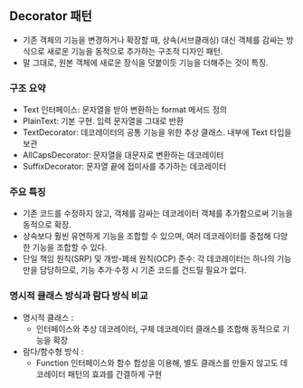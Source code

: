 ## Decorator 패턴

- 기존 객체의 기능을 변경하거나 확장할 때, 상속(서브클래싱) 대신 객체를 감싸는 방식으로 새로운 기능을 동적으로 추가하는 구조적 디자인 패턴.
- 말 그대로, 원본 객체에 새로운 장식을 덧붙이듯 기능을 더해주는 것이 특징.

### 구조 요약

- Text 인터페이스: 문자열을 받아 변환하는 format 메서드 정의
- PlainText: 기본 구현. 입력 문자열을 그대로 반환
- TextDecorator: 데코레이터의 공통 기능을 위한 추상 클래스. 내부에 Text 타입을 보관
- AllCapsDecorator: 문자열을 대문자로 변환하는 데코레이터
- SuffixDecorator: 문자열 끝에 접미사를 추가하는 데코레이터

### 주요 특징

- 기존 코드를 수정하지 않고, 객체를 감싸는 데코레이터 객체를 추가함으로써 기능을 동적으로 확장.
- 상속보다 훨씬 유연하게 기능을 조합할 수 있으며, 여러 데코레이터를 중첩해 다양한 기능을 조합할 수 있다.
- 단일 책임 원칙(SRP) 및 개방-폐쇄 원칙(OCP) 준수: 각 데코레이터는 하나의 기능만을 담당하므로, 기능 추가·수정 시 기존 코드를 건드릴 필요가 없다.

### 명시적 클래스 방식과 람다 방식 비교

- 명시적 클래스 :
    - 인터페이스와 추상 데코레이터, 구체 데코레이터 클래스를 조합해 동적으로 기능을 확장
- 람다/함수형 방식 :
    - Function 인터페이스와 함수 합성을 이용해, 별도 클래스를 만들지 않고도 데코레이터 패턴의 효과를 간결하게 구현
